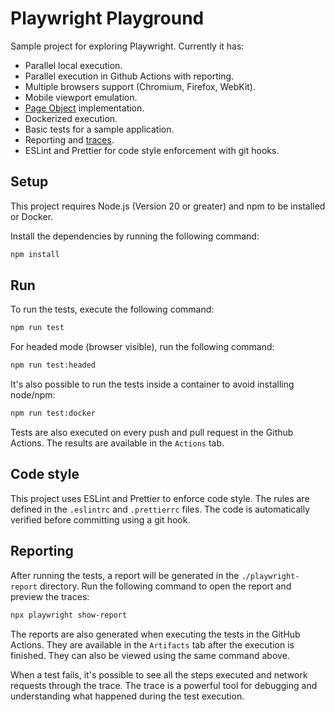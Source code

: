 # Playwright Playground

Sample project for exploring Playwright. Currently it has:

- Parallel local execution.
- Parallel execution in Github Actions with reporting.
- Multiple browsers support (Chromium, Firefox, WebKit).
- Mobile viewport emulation.
- [Page Object](https://martinfowler.com/bliki/PageObject.html) implementation.
- Dockerized execution.
- Basic tests for a sample application.
- Reporting and [traces](https://playwright.dev/docs/trace-viewer#introduction).
- ESLint and Prettier for code style enforcement with git hooks.

## Setup

This project requires Node.js (Version 20 or greater) and npm to be installed or Docker.

Install the dependencies by running the following command:

```bash
npm install
```

## Run

To run the tests, execute the following command:

```bash
npm run test
```

For headed mode (browser visible), run the following command:

```bash
npm run test:headed
```

It's also possible to run the tests inside a container to avoid installing node/npm:

```bash
npm run test:docker
```

Tests are also executed on every push and pull request in the Github Actions. The results are available in the `Actions` tab.

## Code style

This project uses ESLint and Prettier to enforce code style. The rules are defined in the `.eslintrc` and `.prettierrc` files. The code is automatically verified before committing using a git hook.

## Reporting

After running the tests, a report will be generated in the `./playwright-report` directory. Run the following command to open the report and preview the traces:

```bash
npx playwright show-report
```

The reports are also generated when executing the tests in the GitHub Actions. They are available in the `Artifacts` tab after the execution is finished. They can also be viewed using the same command above.

When a test fails, it's possible to see all the steps executed and network requests through the trace. The trace is a powerful tool for debugging and understanding what happened during the test execution.
